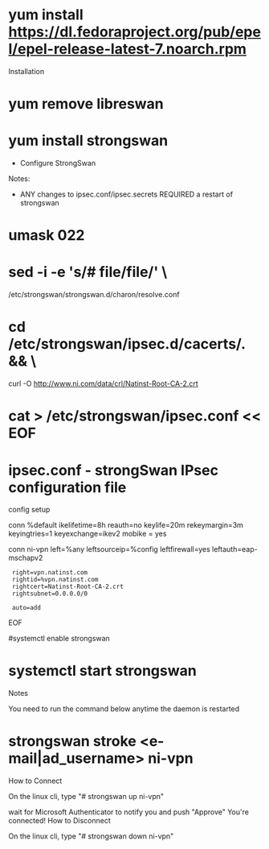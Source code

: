 # yum install https://dl.fedoraproject.org/pub/epel/epel-release-latest-7.noarch.rpm 
Installation

# yum remove libreswan 

# yum install strongswan 

- Configure StrongSwan 

Notes: 

   - ANY changes to ipsec.conf/ipsec.secrets REQUIRED a restart of
strongswan 

# umask 022 

# sed -i -e 's/# file/file/' \
/etc/strongswan/strongswan.d/charon/resolve.conf 

# cd /etc/strongswan/ipsec.d/cacerts/. && \
curl -O http://www.ni.com/data/crl/Natinst-Root-CA-2.crt

# cat > /etc/strongswan/ipsec.conf << EOF
# ipsec.conf - strongSwan IPsec configuration file 

config setup 

conn %default
     ikelifetime=8h
     reauth=no
     keylife=20m
     rekeymargin=3m
     keyingtries=1
     keyexchange=ikev2
     mobike = yes 

conn ni-vpn
     left=%any
     leftsourceip=%config
     leftfirewall=yes
     leftauth=eap-mschapv2 

     right=vpn.natinst.com
     rightid=%vpn.natinst.com
     rightcert=Natinst-Root-CA-2.crt
     rightsubnet=0.0.0.0/0 

     auto=add
EOF

#systemctl enable strongswan 

# systemctl start strongswan 
Notes

You need to run the command below anytime the daemon is restarted

# strongswan stroke <e-mail|ad_username> ni-vpn <username> 
How to Connect 

On the linux cli, type "# strongswan up ni-vpn" 

wait for Microsoft Authenticator to notify you and push "Approve"
You're connected!
How to Disconnect

On the linux cli, type "# strongswan down ni-vpn"
